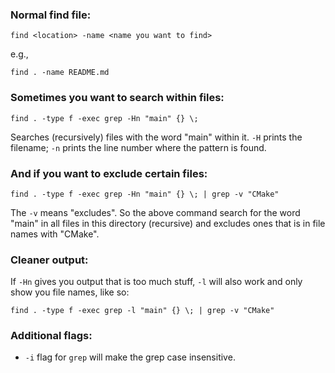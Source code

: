 ### Normal find file:
```
find <location> -name <name you want to find>
```
e.g.,
```
find . -name README.md
```

### Sometimes you want to search within files:
```
find . -type f -exec grep -Hn "main" {} \;
```
Searches (recursively) files with the word "main" within it. `-H` prints the filename; `-n` prints the line number where the pattern is found.

### And if you want to exclude certain files:
```
find . -type f -exec grep -Hn "main" {} \; | grep -v "CMake"
```
The `-v` means "excludes". So the above command search for the word "main" in all files in this directory (recursive) and excludes ones that is in file names with "CMake".

### Cleaner output:
If `-Hn` gives you output that is too much stuff, `-l` will also work and only show you file names, like so:
```
find . -type f -exec grep -l "main" {} \; | grep -v "CMake"
```

### Additional flags:
- `-i` flag for `grep` will make the grep case insensitive.

